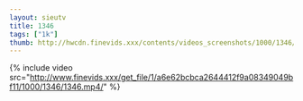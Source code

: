 ```yaml
--- 
layout: sieutv
title: 1346
tags: ["1k"]
thumb: http://hwcdn.finevids.xxx/contents/videos_screenshots/1000/1346/preview.mp4.jpg
---
```

{% include video src="http://www.finevids.xxx/get_file/1/a6e62bcbca2644412f9a08349049bf11/1000/1346/1346.mp4/" %} 
